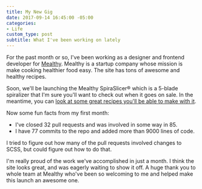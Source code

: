 ```yaml
---
title: My New Gig
date: 2017-09-14 16:45:00 -05:00
categories:
- Life
custom_type: post
subtitle: What I've been working on lately
---
```


For the past month or so, I've been working as a designer and frontend developer for [Mealthy](https://www.mealthy.com/). Mealthy is a startup company whose mission is make cooking healthier food easy. The site has tons of awesome and healthy recipes. 

Soon, we'll be launching the Mealthy SpiraSlicer® which is a 5-blade spiralizer that I'm sure you'll want to check out when it goes on sale. In the meantime, you can [look at some great recipes you'll be able to make with it](https://www.mealthy.com/spiralizer).

Now some fun facts from my first month:

- I've closed 32 pull requests and was involved in some way in 85.
- I have 77 commits to the repo and added more than 9000 lines of code.

I tried to figure out how many of the pull requests involved changes to SCSS, but could figure out how to do that. 

I'm really proud of the work we've accomplished in just a month. I think the site looks great, and was eagerly waiting to show it off. A huge thank you to whole team at Mealthy who've been so welcoming to me and helped make this launch an awesome one.
